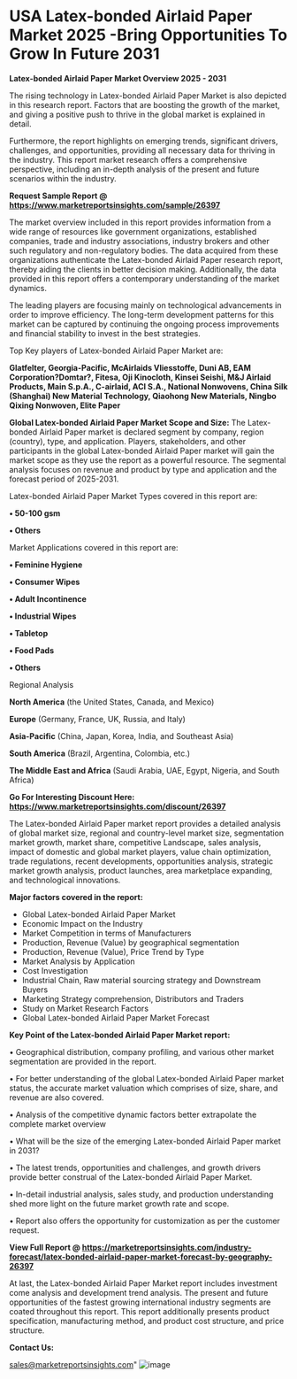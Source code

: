  # USA Latex-bonded Airlaid Paper Market 2025 -Bring Opportunities To Grow In Future 2031

<Strong> Latex-bonded Airlaid Paper Market Overview 2025 - 2031</strong>

The rising technology in Latex-bonded Airlaid Paper Market is also depicted in this research report. Factors that are boosting the growth of the market, and giving a positive push to thrive in the global market is explained in detail.

Furthermore, the report highlights on emerging trends, significant drivers, challenges, and opportunities, providing all necessary data for thriving in the industry. This report market research offers a comprehensive perspective, including an in-depth analysis of the present and future scenarios within the industry.

<strong>Request Sample Report @ <a href=https://www.marketreportsinsights.com/sample/26397>https://www.marketreportsinsights.com/sample/26397</a></strong>

The market overview included in this report provides information from a wide range of resources like government organizations, established companies, trade and industry associations, industry brokers and other such regulatory and non-regulatory bodies. The data acquired from these organizations authenticate the Latex-bonded Airlaid Paper research report, thereby aiding the clients in better decision making. Additionally, the data provided in this report offers a contemporary understanding of the market dynamics.

The leading players are focusing mainly on technological advancements in order to improve efficiency. The long-term development patterns for this market can be captured by continuing the ongoing process improvements and financial stability to invest in the best strategies.

Top Key players of Latex-bonded Airlaid Paper Market are:

<strong>Glatfelter, Georgia-Pacific, McAirlaids Vliesstoffe, Duni AB, EAM Corporation?Domtar?, Fitesa, Oji Kinocloth, Kinsei Seishi, M&J Airlaid Products, Main S.p.A., C-airlaid, ACI S.A., National Nonwovens, China Silk (Shanghai) New Material Technology, Qiaohong New Materials, Ningbo Qixing Nonwoven, Elite Paper</strong>

<strong><b>Global Latex-bonded Airlaid Paper Market Scope and Size:</b></strong>
The Latex-bonded Airlaid Paper market is declared segment by company, region (country), type, and application. Players, stakeholders, and other participants in the global Latex-bonded Airlaid Paper market will gain the market scope as they use the report as a powerful resource. The segmental analysis focuses on revenue and product by type and application and the forecast period of 2025-2031.

Latex-bonded Airlaid Paper Market Types covered in this report are:

<strong>• 50-100 gsm

• Others</strong>

Market Applications covered in this report are:

<strong>• Feminine Hygiene

• Consumer Wipes

• Adult Incontinence

• Industrial Wipes

• Tabletop

• Food Pads

• Others</strong> 

Regional Analysis

<strong>North America</strong> (the United States, Canada, and Mexico)

<strong>Europe</strong> (Germany, France, UK, Russia, and Italy)

<strong>Asia-Pacific</strong> (China, Japan, Korea, India, and Southeast Asia)

<strong>South America</strong> (Brazil, Argentina, Colombia, etc.)

<strong>The Middle East and Africa</strong> (Saudi Arabia, UAE, Egypt, Nigeria, and South Africa)

<strong>Go For Interesting Discount Here: <a href=https://www.marketreportsinsights.com/discount/26397>https://www.marketreportsinsights.com/discount/26397</a></strong>

The Latex-bonded Airlaid Paper market report provides a detailed analysis of global market size, regional and country-level market size, segmentation market growth, market share, competitive Landscape, sales analysis, impact of domestic and global market players, value chain optimization, trade regulations, recent developments, opportunities analysis, strategic market growth analysis, product launches, area marketplace expanding, and technological innovations.

<strong><b>Major factors covered in the report:</b></strong>
<ul>
  <li>Global Latex-bonded Airlaid Paper Market </li>
  <li>Economic Impact on the Industry</li>
  <li>Market Competition in terms of Manufacturers</li>
  <li>Production, Revenue (Value) by geographical segmentation</li>
  <li>Production, Revenue (Value), Price Trend by Type</li>
  <li>Market Analysis by Application</li>
  <li>Cost Investigation</li>
  <li>Industrial Chain, Raw material sourcing strategy and Downstream Buyers</li>
  <li>Marketing Strategy comprehension, Distributors and Traders</li>
  <li>Study on Market Research Factors</li>
  <li>Global Latex-bonded Airlaid Paper Market Forecast</li>
</ul>

<strong><b>Key Point of the Latex-bonded Airlaid Paper Market report:</b></strong>

• Geographical distribution, company profiling, and various other market segmentation are provided in the report.

• For better understanding of the global Latex-bonded Airlaid Paper market status, the accurate market valuation which comprises of size, share, and revenue are also covered.

• Analysis of the competitive dynamic factors better extrapolate the complete market overview

• What will be the size of the emerging Latex-bonded Airlaid Paper market in 2031?

• The latest trends, opportunities and challenges, and growth drivers provide better construal of the Latex-bonded Airlaid Paper Market.

• In-detail industrial analysis, sales study, and production understanding shed more light on the future market growth rate and scope.

• Report also offers the opportunity for customization as per the customer request.

<strong><b>View Full Report @ <a href=https://marketreportsinsights.com/industry-forecast/latex-bonded-airlaid-paper-market-forecast-by-geography-26397>https://marketreportsinsights.com/industry-forecast/latex-bonded-airlaid-paper-market-forecast-by-geography-26397</a></b></strong>


At last, the Latex-bonded Airlaid Paper Market report includes investment come analysis and development trend analysis. The present and future opportunities of the fastest growing international industry segments are coated throughout this report. This report additionally presents product specification, manufacturing method, and product cost structure, and price structure.

<strong>Contact Us:</strong>

sales@marketreportsinsights.com"
![image](https://github.com/user-attachments/assets/e1e76be9-0b49-4f52-a5d6-b342c621db47)
